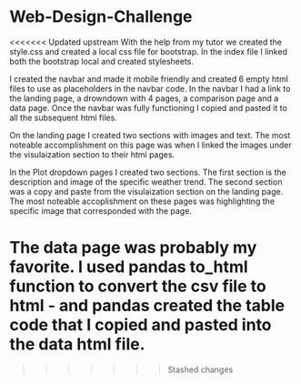 # Web-Design-Challenge

<<<<<<< Updated upstream
With the help from my tutor we created the style.css and created a local css file for bootstrap. In the index file I linked both the bootstrap local and created stylesheets. 

I created the navbar and made it mobile friendly and created 6 empty html files to use as placeholders in the navbar code. In the navbar I had a link to the landing page, a drowndown with 4 pages, a comparison page and a data page. Once the navbar was fully functioning I copied and pasted it to all the subsequent html files.  

On the landing page I created two sections with images and text. The most noteable accomplishment on this page was when I linked the images under the visulaization section to their html pages. 

In the Plot dropdown pages I created two sections. The first section is the description and image of the specific weather trend. The second section was a copy and paste from the visulaization section on the landing page. The most noteable accoplishment on these pages was highlighting the specific image that corresponded with the page. 

The data page was probably my favorite. I used pandas to_html function to convert the csv file to html - and pandas created the table code that I copied and pasted into the data html file. 
=======
>>>>>>> Stashed changes
